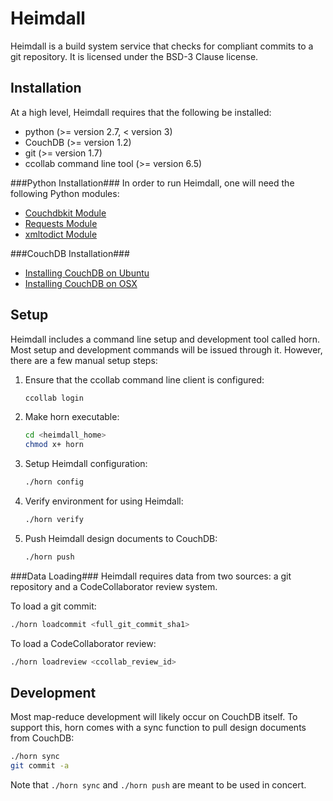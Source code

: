Heimdall
=========

Heimdall is a build system service that checks for compliant commits to a git repository. It is licensed under the BSD-3 Clause license.

Installation
------------

At a high level, Heimdall requires that the following be installed:
* python (>= version 2.7, < version 3)
* CouchDB (>= version 1.2)
* git (>= version 1.7)
* ccollab command line tool (>= version 6.5)

###Python Installation###
In order to run Heimdall, one will need the following Python modules:
* [Couchdbkit Module]
* [Requests Module]
* [xmltodict Module]

###CouchDB Installation###
* [Installing CouchDB on Ubuntu]
* [Installing CouchDB on OSX]

Setup
-----

Heimdall includes a command line setup and development tool called horn. Most setup and development commands will be issued through it. However, there are a few manual setup steps:

1. Ensure that the ccollab command line client is configured:

    ```sh
    ccollab login
    ```

2. Make horn executable:

    ```sh
    cd <heimdall_home>
    chmod x+ horn
    ```

3. Setup Heimdall configuration:

    ```sh
    ./horn config
    ```

4. Verify environment for using Heimdall:

    ```sh
    ./horn verify
    ```

5. Push Heimdall design documents to CouchDB:

    ```sh
    ./horn push
    ```

###Data Loading###
Heimdall requires data from two sources: a git repository and a CodeCollaborator review system.

To load a git commit:
```sh
./horn loadcommit <full_git_commit_sha1>
```

To load a CodeCollaborator review:
```sh
./horn loadreview <ccollab_review_id>
```

Development
-----------

Most map-reduce development will likely occur on CouchDB itself. To support this, horn comes with a sync function to pull design documents from CouchDB:
```sh
./horn sync
git commit -a
```
Note that ```./horn sync``` and ```./horn push``` are meant to be used in concert.

[Couchdbkit Module]:http://couchdbkit.org/download.html
[Requests Module]:http://docs.python-requests.org/en/latest/user/install/
[xmltodict Module]:https://github.com/martinblech/xmltodict
[Installing CouchDB on Ubuntu]:https://wiki.apache.org/couchdb/Installing_on_Ubuntu
[Installing CouchDB on OSX]:https://wiki.apache.org/couchdb/Installing_on_OSX

